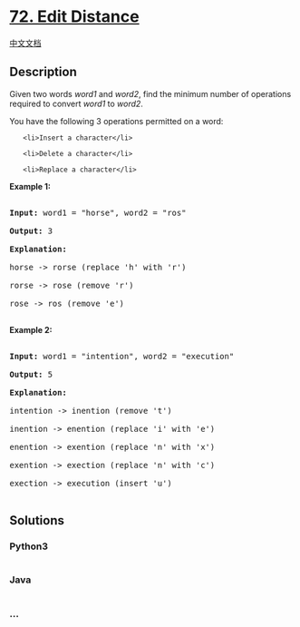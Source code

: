 # [72. Edit Distance](https://leetcode.com/problems/edit-distance)

[中文文档](/solution/0000-0099/0072.Edit%20Distance/README.md)

## Description
<p>Given two words <em>word1</em> and <em>word2</em>, find the minimum number of operations required to convert <em>word1</em> to <em>word2</em>.</p>



<p>You have the following 3 operations permitted on a word:</p>



<ol>

	<li>Insert a character</li>

	<li>Delete a character</li>

	<li>Replace a character</li>

</ol>



<p><strong>Example 1:</strong></p>



<pre>

<strong>Input:</strong> word1 = &quot;horse&quot;, word2 = &quot;ros&quot;

<strong>Output:</strong> 3

<strong>Explanation:</strong> 

horse -&gt; rorse (replace &#39;h&#39; with &#39;r&#39;)

rorse -&gt; rose (remove &#39;r&#39;)

rose -&gt; ros (remove &#39;e&#39;)

</pre>



<p><strong>Example 2:</strong></p>



<pre>

<strong>Input:</strong> word1 = &quot;intention&quot;, word2 = &quot;execution&quot;

<strong>Output:</strong> 5

<strong>Explanation:</strong> 

intention -&gt; inention (remove &#39;t&#39;)

inention -&gt; enention (replace &#39;i&#39; with &#39;e&#39;)

enention -&gt; exention (replace &#39;n&#39; with &#39;x&#39;)

exention -&gt; exection (replace &#39;n&#39; with &#39;c&#39;)

exection -&gt; execution (insert &#39;u&#39;)

</pre>




## Solutions


<!-- tabs:start -->

### **Python3**

```python

```

### **Java**

```java

```

### **...**
```

```

<!-- tabs:end -->